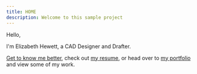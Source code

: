 ```yaml
---
title: HOME
description: Welcome to this sample project
---
```


Hello,

I'm Elizabeth Hewett, a CAD Designer and Drafter.

[Get to know me better](/about "Get to know me better"), check out [my resume](post), or head over
to [my portfolio](/portfolio "my portfolio") and view some of my work.